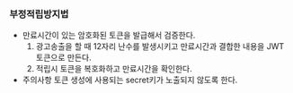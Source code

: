 ### 부정적립방지법
- 만료시간이 있는 암호화된 토큰을 발급해서 검증한다.
  1. 광고송출을 할 때 12자리 난수를 발생시키고 만료시간과 결합한 내용을 JWT 토큰으로 만든다.
  2. 적립시 토큰을 복호화하고 만료시간을 확인한다.
- 주의사항
  토큰 생성에 사용되는 secret키가 노출되지 않도록 한다.